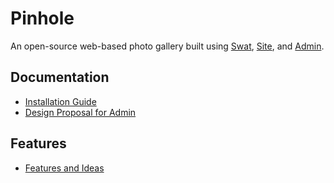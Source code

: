 Pinhole
=======

An open-source web-based photo gallery built using
[Swat](https://github.com/silverorange/swat/),
[Site](https://github.com/silverorange/site/), and
[Admin](https://github.com/silverorange/admin/).

Documentation
-------------
 * [Installation Guide](https://github.com/silverorange/pinhole/wiki/Installation-Guide)
 * [Design Proposal for Admin](https://github.com/silverorange/pinhole/wiki/Admin-Front-Page-Design)

Features
-------------
 * [Features and Ideas](https://github.com/silverorange/pinhole/wiki/Features-and-Ideas)
